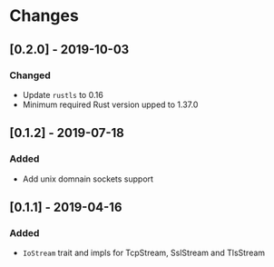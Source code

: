 # Changes

## [0.2.0] - 2019-10-03

### Changed

* Update `rustls` to 0.16
* Minimum required Rust version upped to 1.37.0

## [0.1.2] - 2019-07-18

### Added

* Add unix domnain sockets support


## [0.1.1] - 2019-04-16

### Added

* `IoStream` trait and impls for TcpStream, SslStream and TlsStream
